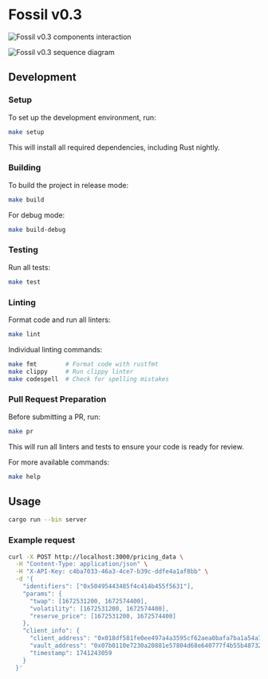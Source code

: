 # Fossil v0.3

![Fossil v0.3 components interaction](./readme/Fossil%20v0.3%20components%20interaction.png)

![Fossil v0.3 sequence diagram](./readme/Fossil%20v0.3%20sequence%20diagram.png)

## Development

### Setup

To set up the development environment, run:

```bash
make setup
```

This will install all required dependencies, including Rust nightly.

### Building

To build the project in release mode:
```bash
make build
```

For debug mode:
```bash
make build-debug
```

### Testing

Run all tests:
```bash
make test
```

### Linting

Format code and run all linters:
```bash
make lint
```

Individual linting commands:
```bash
make fmt        # Format code with rustfmt
make clippy     # Run clippy linter
make codespell  # Check for spelling mistakes
```

### Pull Request Preparation

Before submitting a PR, run:
```bash
make pr
```

This will run all linters and tests to ensure your code is ready for review.

For more available commands:
```bash
make help
```

## Usage

```bash
cargo run --bin server
```

### Example request

```bash
curl -X POST http://localhost:3000/pricing_data \
  -H "Content-Type: application/json" \
  -H "X-API-Key: c4ba7033-46a3-4ce7-b39c-ddfe4a1af8bb" \
  -d '{
    "identifiers": ["0x50495443485f4c414b455f5631"],
    "params": {
      "twap": [1672531200, 1672574400],
      "volatility": [1672531200, 1672574400],
      "reserve_price": [1672531200, 1672574400]
    },
    "client_info": {
      "client_address": "0x018df581fe0ee497a4a3595cf62aea0bafa7ba1a54a7dcbafca37bfada67c718",
      "vault_address": "0x07b0110e7230a20881e57804d68e640777f4b55b487321556682e550f93fec7c",
      "timestamp": 1741243059
    }
  }'
```

